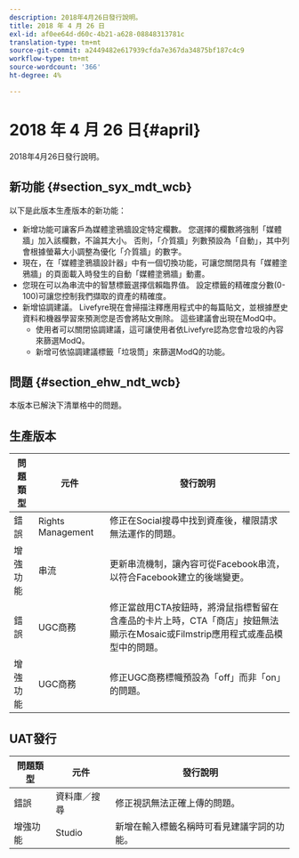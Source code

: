 ```yaml
---
description: 2018年4月26日發行說明。
title: 2018 年 4 月 26 日
exl-id: af0ee64d-d60c-4b21-a628-08848313781c
translation-type: tm+mt
source-git-commit: a2449482e617939cfda7e367da34875bf187c4c9
workflow-type: tm+mt
source-wordcount: '366'
ht-degree: 4%

---
```


# 2018 年 4 月 26 日{#april}

2018年4月26日發行說明。

## 新功能 {#section_syx_mdt_wcb}

以下是此版本生產版本的新功能：

* 新增功能可讓客戶為媒體塗鴉牆設定特定欄數。 您選擇的欄數將強制「媒體牆」加入該欄數，不論其大小。 否則，「介質牆」列數預設為「自動」，其中列會根據螢幕大小調整為優化「介質牆」的數字。
* 現在，在「媒體塗鴉牆設計器」中有一個切換功能，可讓您關閉具有「媒體塗鴉牆」的頁面載入時發生的自動「媒體塗鴉牆」動畫。
* 您現在可以為串流中的智慧標籤選擇信賴臨界值。 設定標籤的精確度分數(0-100)可讓您控制我們擷取的資產的精確度。
* 新增協調建議。 Livefyre現在會掃描注釋應用程式中的每篇貼文，並根據歷史資料和機器學習來預測您是否會將貼文刪除。 這些建議會出現在ModQ中。
   * 使用者可以關閉協調建議，這可讓使用者依Livefyre認為您會垃圾的內容來篩選ModQ。
   * 新增可依協調建議標籤「垃圾筒」來篩選ModQ的功能。

## 問題 {#section_ehw_ndt_wcb}

本版本已解決下清單格中的問題。

## 生產版本

| **問題類型** | **元件** | **發行說明** |
|---|---|---|
| 錯誤 | Rights Management | 修正在Social搜尋中找到資產後，權限請求無法運作的問題。 |
| 增強功能 | 串流 | 更新串流機制，讓內容可從Facebook串流，以符合Facebook建立的後端變更。 |
| 錯誤 | UGC商務 | 修正當啟用CTA按鈕時，將滑鼠指標暫留在含產品的卡片上時，CTA「商店」按鈕無法顯示在Mosaic或Filmstrip應用程式或產品模型中的問題。 |
| 增強功能 | UGC商務 | 修正UGC商務標幟預設為「off」而非「on」的問題。 |

## UAT發行

| **問題類型** | **元件** | **發行說明** |
|---|---|---|
| 錯誤 | 資料庫／搜尋 | 修正視訊無法正確上傳的問題。 |
| 增強功能 | Studio | 新增在輸入標籤名稱時可看見建議字詞的功能。 |
